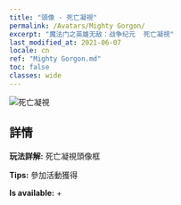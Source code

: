 ```yaml
---
title: "頭像 - 死亡凝視"
permalink: /Avatars/Mighty Gorgon/
excerpt: "魔法门之英雄无敌：战争纪元  死亡凝視"
last_modified_at: 2021-06-07
locale: cn
ref: "Mighty Gorgon.md"
toc: false
classes: wide
---
```

 ![死亡凝視](/images/a/avatarFrame_60.png)

## 詳情

 **玩法詳解:** 死亡凝視頭像框 

 **Tips:** 參加活動獲得 

 **Is available:**  + 

